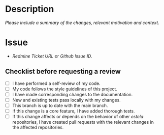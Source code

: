 # Description

_Please include a summary of the changes, relevant motivation and context_.

# Issue

* _Redmine Ticket URL_ or _Github Issue ID_.

## Checklist before requesting a review

- [ ] I have performed a self-review of my code.
- [ ] My code follows the style guidelines of this project.
- [ ] I have made corresponding changes to the documentation.
- [ ] New and existing tests pass locally with my changes.
- [ ] This branch is up to date with the main branch.
- [ ] If this change is a core feature, I have added thorough tests.
- [ ] If this change affects or depends on the behavior of other _estela_ repositories, I have created pull requests with the relevant changes in the affected repositories.
